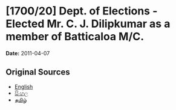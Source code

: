 # [1700/20] Dept. of Elections - Elected Mr. C. J. Dilipkumar as a member of Batticaloa M/C.

**Date:** 2011-04-07

## Original Sources

- [English](https://documents.gov.lk/view/extra-gazettes/2011/4/1700-20_E.pdf)
- [සිංහල](https://documents.gov.lk/view/extra-gazettes/2011/4/1700-20_S.pdf)
- [தமிழ்](https://documents.gov.lk/view/extra-gazettes/2011/4/1700-20_T.pdf)
